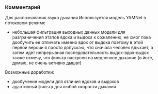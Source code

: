 ### Комментарий
Для распознавания звука дыхания Используется модель YAMNet в потоковом режиме
+ небольшая фильтрация выходных данных модели для разграничения этапов вдоха и выдоха
к сожалению, не смог пока дообучить ее отличать имеено вдох от выдоха
поэтому в этой первой версии я просто допускаю, что сначала человек вдыхает, а затем идет непрерывная последовательность выдох-вдох-выдох
также отмечу, что фильтр настроен на медленное дыхание (в йоге, думаю, не очень активно дышат)

Возможные доработки:
- дообучение модели для отличия вдохов и выдохов
- адаптивный фильтр для любой скорости дыхания